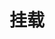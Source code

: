 



# 挂载  
<!-- 

docker中挂载是什么意思
https://www.php.cn/docker/489178.html

https://blog.csdn.net/chenxuezhou/article/details/123999248


Docker修改容器内部文件的方法
https://blog.csdn.net/bsegebr/article/details/124170812

-->


